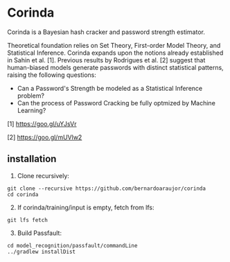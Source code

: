 
# Corinda

Corinda is a Bayesian hash cracker and password strength estimator.

Theoretical foundation relies on Set Theory, First-order Model Theory, and Statistical Inference. Corinda expands upon the notions already established in Sahin et al. [1]. Previous results by Rodrigues et al. [2] suggest that human-biased models generate passwords with distinct statistical patterns, raising the following questions:

 - Can a Password's Strength be modeled as a Statistical Inference problem? 
 - Can the process of Password Cracking be fully optmized by Machine Learning?
 
 [1] https://goo.gl/uYJsVr
 
 [2] https://goo.gl/mUVlw2

## installation

1. Clone recursively:
```
git clone --recursive https://github.com/bernardoaraujor/corinda
cd corinda
```

2. If corinda/training/input is empty, fetch from lfs:
```
git lfs fetch
```

3. Build Passfault:
```
cd model_recognition/passfault/commandLine
../gradlew installDist
```
